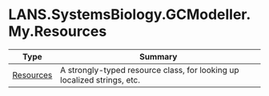 ﻿
# LANS.SystemsBiology.GCModeller.My.Resources

|Type|Summary|
|----|-------|
|[Resources](./Resources.md)|A strongly-typed resource class, for looking up localized strings, etc.|

